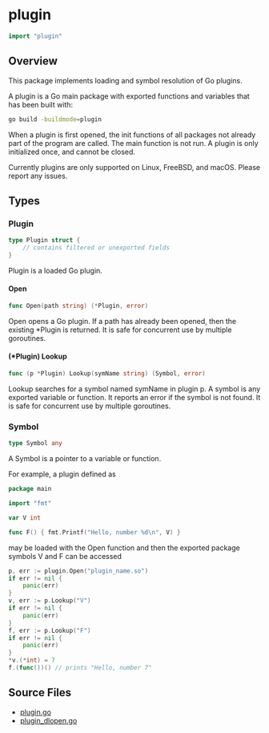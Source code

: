 # plugin

```go
import "plugin"
```

## Overview

This package implements loading and symbol resolution of Go plugins.

A plugin is a Go main package with exported functions and variables that has been built with:

```bash
go build -buildmode=plugin
```

When a plugin is first opened, the init functions of all packages not already part of the program are called. The main function is not run. A plugin is only initialized once, and cannot be closed.

Currently plugins are only supported on Linux, FreeBSD, and macOS. Please report any issues.

## Types

### Plugin

```go
type Plugin struct {
	// contains filtered or unexported fields
}
```

Plugin is a loaded Go plugin.

#### Open

```go
func Open(path string) (*Plugin, error)
```

Open opens a Go plugin. If a path has already been opened, then the existing \*Plugin is returned. It is safe for concurrent use by multiple goroutines.

#### (\*Plugin) Lookup

```go
func (p *Plugin) Lookup(symName string) (Symbol, error)
```

Lookup searches for a symbol named symName in plugin p. A symbol is any exported variable or function. It reports an error if the symbol is not found. It is safe for concurrent use by multiple goroutines.

### Symbol

```go
type Symbol any
```

A Symbol is a pointer to a variable or function.

For example, a plugin defined as

```go
package main

import "fmt"

var V int

func F() { fmt.Printf("Hello, number %d\n", V) }
```

may be loaded with the Open function and then the exported package symbols V and F can be accessed

```go
p, err := plugin.Open("plugin_name.so")
if err != nil {
	panic(err)
}
v, err := p.Lookup("V")
if err != nil {
	panic(err)
}
f, err := p.Lookup("F")
if err != nil {
	panic(err)
}
*v.(*int) = 7
f.(func())() // prints "Hello, number 7"
```

## Source Files

- [plugin.go](/code/plugin/plugin)
- [plugin_dlopen.go](/code/plugin/plugin_dlopen)
